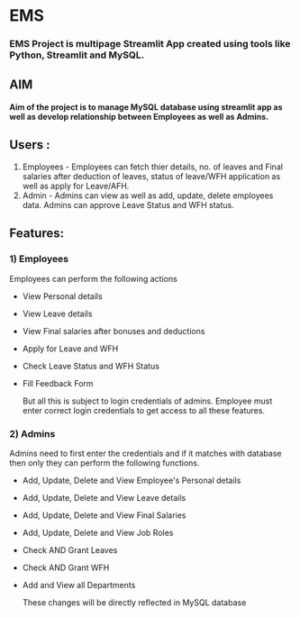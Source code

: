 # EMS
### EMS Project is multipage Streamlit App created using tools like Python, Streamlit and MySQL.

## AIM 
#### Aim of the project is to manage MySQL database using streamlit app as well as develop relationship between Employees as well as Admins.

## Users :
1) Employees - Employees can fetch thier details, no. of leaves and Final salaries after deduction of leaves, status of leave/WFH application as well as apply for Leave/AFH.
2) Admin - Admins can view as well as add, update, delete employees data. Admins can approve Leave Status and WFH status.

## Features:
### 1) Employees
Employees can perform the following actions
- View Personal details
- View Leave details
- View Final salaries after bonuses and deductions
- Apply for Leave and WFH
- Check Leave Status and WFH Status
- Fill Feedback Form
  
  But all this is subject to login credentials of admins. Employee must enter correct login credentials to get access to all these features.

### 2) Admins
Admins need to first enter the credentials and if it matches with database then only they can perform the following functions.
- Add, Update, Delete and View Employee's Personal details
- Add, Update, Delete and View Leave details
- Add, Update, Delete and View Final Salaries
- Add, Update, Delete and View Job Roles
- Check AND Grant Leaves
- Check AND Grant WFH
- Add and View all Departments
  
  These changes will be directly reflected in MySQL database
 
